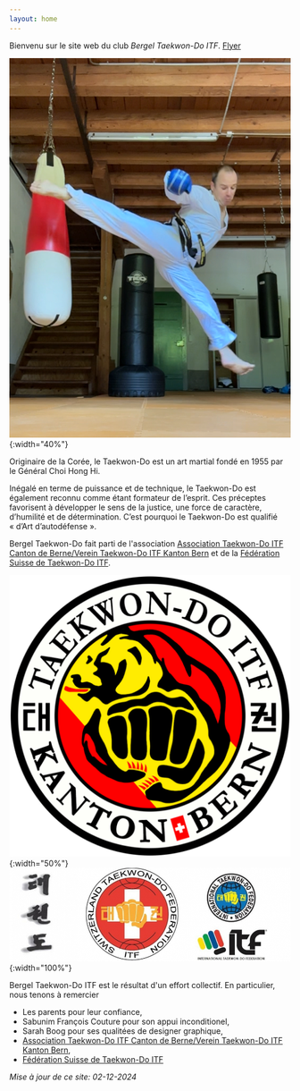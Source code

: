 ```yaml
---
layout: home 
---
```


Bienvenu sur le site web du club _Bergel Taekwon-Do ITF_. [Flyer](docs/2025-05-11-Flyer.pdf)

![Alt Logo Bern](images/IMG_6461.PNG){:width="40%"}

Originaire de la Corée, le Taekwon-Do est un art martial fondé en 1955 par le Général Choi Hong Hi.

Inégalé en terme de puissance et de technique, le Taekwon-Do est également reconnu comme étant formateur de l’esprit. Ces préceptes favorisent à développer le sens de la justice, une force de caractère, d’humilité et de détermination. C’est pourquoi le Taekwon-Do est qualifié « d’Art d’autodéfense ».

Bergel Taekwon-Do fait parti de l'association [Association Taekwon-Do ITF Canton de Berne/Verein Taekwon-Do ITF Kanton Bern](https://taekwondoitf-bern.github.io/) et de la [Fédération Suisse de Taekwon-Do ITF](https://www.taekwondo-itf.ch).

![Alt Logo Bern](images/Logo_Bern.png){:width="50%"}
![Alt Logo Swiss](images/logo_Switzerland.jpg){:width="100%"}

Bergel Taekwon-Do ITF est le résultat d'un effort collectif. En particulier, nous tenons à remercier

- Les parents pour leur confiance,
- Sabunim François Couture pour son appui inconditionel,
- Sarah Boog pour ses qualitées de designer graphique,
- [Association Taekwon-Do ITF Canton de Berne/Verein Taekwon-Do ITF Kanton Bern](https://taekwondoitf-bern.github.io/),
- [Fédération Suisse de Taekwon-Do ITF](https://www.taekwondo-itf.ch)

_Mise à jour de ce site: 02-12-2024_
